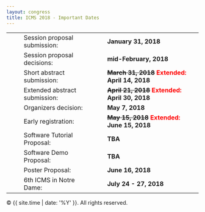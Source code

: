 ```yaml
---
layout: congress
title: ICMS 2018 - Important Dates
---
```


<table>
<tr><td>&nbsp;&nbsp;&nbsp;&nbsp;&nbsp;</td>
            	<td>Session proposal submission:</td>
            	<td>&nbsp;&nbsp;</td>
                <td><b>January 31, 2018</b></td>
				</tr>
<tr><td>&nbsp;&nbsp;&nbsp;&nbsp;&nbsp;</td>
            	<td>Session proposal decisions:</td>
            	<td>&nbsp;&nbsp;</td>
                <td><b>mid-February, 2018</b></td>
				</tr>
<tr><td>&nbsp;&nbsp;&nbsp;&nbsp;&nbsp;</td>
            	<td>Short abstract submission:</td>
            	<td>&nbsp;&nbsp;</td>
                <td><b><strike>March 31, 2018</strike> <font color="red">Extended: </font>April 14, 2018</b></td>
            </tr>
	    <tr><td>&nbsp;</td>
            	<td>Extended abstract submission:</td>
            	<td>&nbsp;&nbsp;</td>
                <td><b><strike>April 21, 2018</strike> <font color="red">Extended: </font>April 30, 2018</b></td>
            </tr>
	    <tr><td>&nbsp;</td>
            	<td>Organizers decision:</td>
            	<td>&nbsp;&nbsp;</td>
                <td><b>May 7, 2018</b></td>
            </tr>            
	    <tr><td>&nbsp;</td>
            	<td>Early registration:</td>
            	<td>&nbsp;&nbsp;</td>
                <td><b><strike>May 15, 2018</strike> <font color="red">Extended: </font>June 15, 2018</b></td>
            </tr>            
	    <tr><td>&nbsp;</td>
            	<td>Software Tutorial Proposal:</td>
            	<td>&nbsp;&nbsp;</td>
                <td><b>TBA</b></td>
            </tr>
	    <tr><td>&nbsp;</td>
            	<td>Software Demo Proposal:</td>
            	<td>&nbsp;&nbsp;</td>
                <td><b>TBA</b></td>
            </tr>                                            		
	    <tr><td>&nbsp;</td>
            	<td>Poster Proposal:</td>
            	<td>&nbsp;&nbsp;</td>
                <td><b>June 16, 2018</b></td>
            </tr>
	    <tr><td>&nbsp;</td>
		<td>6th ICMS in Notre Dame:</td>
            	<td>&nbsp;&nbsp;</td>
                <td><b>July  24 - 27, 2018</b></td>
            </tr>                               
           </table>

<p>&copy; {{ site.time | date: '%Y' }}. All rights reserved.</p>
